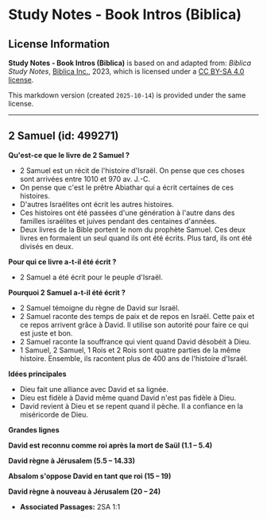 # Study Notes - Book Intros (Biblica)

## License Information

**Study Notes - Book Intros (Biblica)** is based on and adapted from: _Biblica Study Notes_, [Biblica Inc.](https://www.biblica.com/), 2023, which is licensed under a [CC BY-SA 4.0 license](https://creativecommons.org/licenses/by-sa/4.0/legalcode.en).

This markdown version (created `2025-10-14`) is provided under the same license.



--------------------------------

## 2 Samuel (id: 499271)

**Qu'est\-ce que le livre de 2 Samuel ?**

* 2 Samuel est un récit de l'histoire d'Israël. On pense que ces choses sont arrivées entre 1010 et 970 av. J.\-C.
* On pense que c'est le prêtre Abiathar qui a écrit certaines de ces histoires.
* D'autres Israélites ont écrit les autres histoires.
* Ces histoires ont été passées d'une génération à l'autre dans des familles israélites et juives pendant des centaines d'années.
* Deux livres de la Bible portent le nom du prophète Samuel. Ces deux livres en formaient un seul quand ils ont été écrits. Plus tard, ils ont été divisés en deux.

**Pour qui ce livre a\-t\-il été écrit ?**

* 2 Samuel a été écrit pour le peuple d'Israël.

**Pourquoi 2 Samuel a\-t\-il été écrit ?**

* 2 Samuel témoigne du règne de David sur Israël.
* 2 Samuel raconte des temps de paix et de repos en Israël. Cette paix et ce repos arrivent grâce à David. Il utilise son autorité pour faire ce qui est juste et bon.
* 2 Samuel raconte la souffrance qui vient quand David désobéit à Dieu.
* 1 Samuel, 2 Samuel, 1 Rois et 2 Rois sont quatre parties de la même histoire. Ensemble, ils racontent plus de 400 ans de l'histoire d'Israël.

**Idées principales**

* Dieu fait une alliance avec David et sa lignée.
* Dieu est fidèle à David même quand David n'est pas fidèle à Dieu.
* David revient à Dieu et se repent quand il pèche. Il a confiance en la miséricorde de Dieu.

**Grandes lignes**

**David est reconnu comme roi après la mort de Saül (1\.1 – 5\.4\)**

**David règne à Jérusalem (5\.5 ­­– 14\.33\)**

**Absalom s'oppose David en tant que roi (15 – 19\)**

**David règne à nouveau à Jérusalem (20 ­­– 24\)**

* **Associated Passages:** 2SA 1:1

